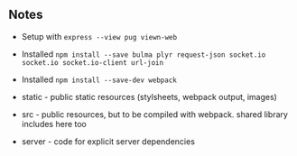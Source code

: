 
## Notes
  - Setup with `express --view pug viewn-web`
  - Installed `npm install --save bulma plyr request-json socket.io socket.io socket.io-client url-join`
  - Installed `npm install --save-dev webpack`

  - static - public static resources (stylsheets, webpack output, images)
  - src - public resources, but to be compiled with webpack. shared library includes here too
  - server - code for explicit server dependencies
